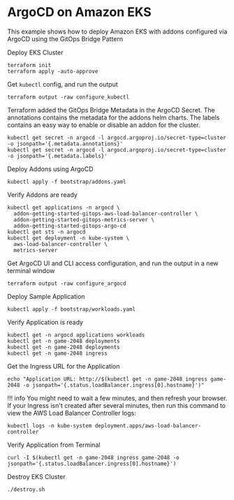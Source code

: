 # ArgoCD on Amazon EKS

This example shows how to deploy Amazon EKS with addons configured via ArgoCD using the GitOps Bridge Pattern

Deploy EKS Cluster
```shell
terraform init
terraform apply -auto-approve
```

Get `kubectl` config, and run the output
```shell
terraform output -raw configure_kubectl
```

Terraform added the GitOps Bridge Metadata in the ArgoCD Secret.
The annotations contains the metadata for the addons helm charts.
The labels contains an easy way to enable or disable an addon for the cluster.
```shell
kubectl get secret -n argocd -l argocd.argoproj.io/secret-type=cluster -o jsonpath='{.metadata.annotations}'
kubectl get secret -n argocd -l argocd.argoproj.io/secret-type=cluster -o jsonpath='{.metadata.labels}'
```


Deploy Addons using ArgoCD
```shell
kubectl apply -f bootstrap/addons.yaml
```
Verify Addons are ready
```shell
kubectl get applications -n argocd \
  addon-getting-started-gitops-aws-load-balancer-controller \
  addon-getting-started-gitops-metrics-server \
  addon-getting-started-gitops-argo-cd
kubectl get sts -n argocd
kubectl get deployment -n kube-system \
  aws-load-balancer-controller \
  metrics-server
```

Get ArgoCD UI and CLI access configuration, and run the output in a new terminal window
```shell
terraform output -raw configure_argocd
```

Deploy Sample Application
```shell
kubectl apply -f bootstrap/workloads.yaml
```
Verify Application is ready
```shell
kubectl get -n argocd applications workloads
kubectl get -n game-2048 deployments
kubectl get -n game-2048 deployments
kubectl get -n game-2048 ingress
```

Get the Ingress URL for the Application
```shell
echo "Application URL: http://$(kubectl get -n game-2048 ingress game-2048 -o jsonpath='{.status.loadBalancer.ingress[0].hostname}')"
```

!!! info
    You might need to wait a few minutes, and then refresh your browser.
    If your Ingress isn't created after several minutes, then run this command to view the AWS Load Balancer Controller logs:

```shell
kubectl logs -n kube-system deployment.apps/aws-load-balancer-controller
```

Verify Application from Terminal
```shell
curl -I $(kubectl get -n game-2048 ingress game-2048 -o jsonpath='{.status.loadBalancer.ingress[0].hostname}')
```

Destroy EKS Cluster
```shell
./destroy.sh
```
